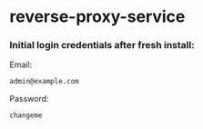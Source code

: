 # reverse-proxy-service

### Initial login credentials after fresh install:

Email:

```cmd
admin@example.com
```

Password:

```cmd
changeme
```

